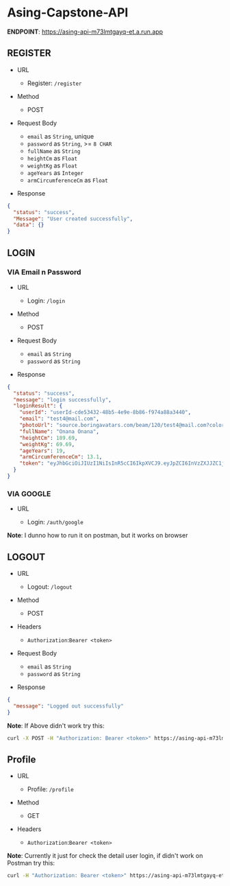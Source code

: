 # Asing-Capstone-API

**ENDPOINT**: https://asing-api-m73lmtgayq-et.a.run.app

## REGISTER

- URL

  - Register: `/register`

- Method

  - POST

- Request Body

  - `email` as `String`, unique
  - `password` as `String`, >= `8 CHAR`
  - `fullName` as `String`
  - `heightCm` as `Float`
  - `weightKg` as `Float`
  - `ageYears` as `Integer`
  - `armCircumferenceCm` as `Float`

- Response

```json
{
  "status": "success",
  "Message": "User created successfully",
  "data": {}
}
```

## LOGIN

### VIA Email n Password

- URL

  - Login: `/login`

- Method

  - POST

- Request Body

  - `email` as `String`
  - `password` as `String`

- Response

```json
{
  "status": "success",
  "message": "login successfully",
  "loginResult": {
    "userId": "userId-cde53432-48b5-4e9e-8b86-f974a88a3440",
    "email": "test4@mail.com",
    "photoUrl": "source.boringavatars.com/beam/120/test4@mail.com?colors=b6d8c0,dadabd,fedcba",
    "fullName": "Onana Onana",
    "heightCm": 189.69,
    "weightKg": 69.69,
    "ageYears": 19,
    "armCircumferenceCm": 13.1,
    "token": "eyJhbGciOiJIUzI1NiIsInR5cCI6IkpXVCJ9.eyJpZCI6InVzZXJJZC1jZGU1MzQzMi00OGI1LTRlOWUtOGI4Ni1mOTc0YTg4YTM0NDAiLCJlbWFpbCI6InRlc3Q0QG1haWwuY29tIiwiaWF0IjoxNzE2NzY0ODA0fQ.ml16VN8nmu8jlPU-y0EftJa01pBaaiYwHpMSix2an8A"
  }
}
```

### VIA GOOGLE

- URL

  - Login: `/auth/google`

**Note**: I dunno how to run it on postman, but it works on browser

## LOGOUT

- URL

  - Logout: `/logout`

- Method

  - POST

- Headers

  - `Authorization`:`Bearer <token>`

- Request Body

  - `email` as `String`
  - `password` as `String`

- Response

```json
{
  "message": "Logged out successfully"
}
```

**Note**: If Above didn't work try this:

```bash
curl -X POST -H "Authorization: Bearer <token>" https://asing-api-m73lmtgayq-et.a.run.app/logout
```

## Profile

- URL

  - Profile: `/profile`

- Method

  - GET

- Headers

  - `Authorization`:`Bearer <token>`

**Note**: Currently it just for check the detail user login, if didn't work on Postman try this:

```bash
curl -H "Authorization: Bearer <token>" https://asing-api-m73lmtgayq-et.a.run.app/profile
```
